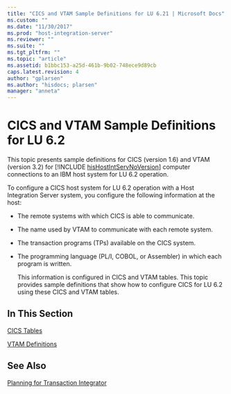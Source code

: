 ```yaml
---
title: "CICS and VTAM Sample Definitions for LU 6.21 | Microsoft Docs"
ms.custom: ""
ms.date: "11/30/2017"
ms.prod: "host-integration-server"
ms.reviewer: ""
ms.suite: ""
ms.tgt_pltfrm: ""
ms.topic: "article"
ms.assetid: b1bbc153-a25d-461b-9b02-748ece9d89cb
caps.latest.revision: 4
author: "gplarsen"
ms.author: "hisdocs; plarsen"
manager: "anneta"
---
```

# CICS and VTAM Sample Definitions for LU 6.2
This topic presents sample definitions for CICS (version 1.6) and VTAM (version 3.2) for [!INCLUDE [hisHostIntServNoVersion](../includes/hishostintservnoversion-md.md)] computer connections to an IBM host system for LU 6.2 operation.  
  
 To configure a CICS host system for LU 6.2 operation with a Host Integration Server system, you configure the following information at the host:  
  
- The remote systems with which CICS is able to communicate.  
  
- The name used by VTAM to communicate with each remote system.  
  
- The transaction programs (TPs) available on the CICS system.  
  
- The programming language (PL/I, COBOL, or Assembler) in which each program is written.  
  
  This information is configured in CICS and VTAM tables. This topic provides sample definitions that show how to configure CICS for LU 6.2 using these CICS and VTAM tables.  
  
## In This Section  
 [CICS Tables](../core/cics-tables1.md)  
  
 [VTAM Definitions](../core/vtam-definitions2.md)  
  
## See Also  
 [Planning for Transaction Integrator](../core/planning-for-transaction-integrator2.md)